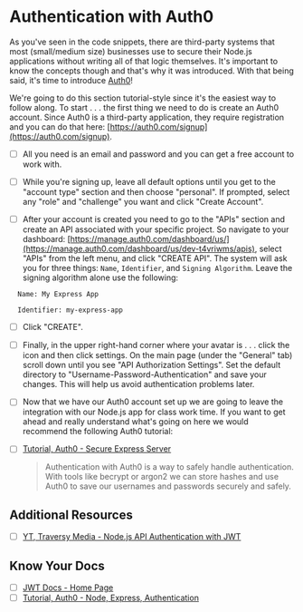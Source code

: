 # Authentication with Auth0

As you've seen in the code snippets, there are third-party systems that most (small/medium size) businesses use to secure their Node.js applications without writing all of that logic themselves. It's important to know the concepts though and that's why it was introduced. With that being said, it's time to introduce [Auth0](https://auth0.com/)!

We're going to do this section tutorial-style since it's the easiest way to follow along. To start . . . the first thing we need to do is create an Auth0 account. Since Auth0 is a third-party application, they require registration and you can do that here: [https://auth0.com/signup](https://auth0.com/signup).

- [ ] All you need is an email and password and you can get a free account to work with.

- [ ] While you're signing up, leave all default options until you get to the "account type" section and then choose "personal". If prompted, select any "role" and "challenge" you want and click "Create Account".

- [ ] After your account is created you need to go to the "APIs" section and create an API associated with your specific project. So navigate to your dashboard: [https://manage.auth0.com/dashboard/us/](https://manage.auth0.com/dashboard/us/dev-t4vriwms/apis), select "APIs" from the left menu, and click "CREATE API". The system will ask you for three things: `Name`, `Identifier`, and `Signing Algorithm`. Leave the signing algorithm alone use the following:

```console
  Name: My Express App

  Identifier: my-express-app
```

- [ ] Click "CREATE".

- [ ] Finally, in the upper right-hand corner where your avatar is . . . click the icon and then click settings. On the main page (under the "General" tab) scroll down until you see "API Authorization Settings". Set the default directory to "Username-Password-Authentication" and save your changes. This will help us avoid authentication problems later.

- [ ] Now that we have our Auth0 account set up we are going to leave the integration with our Node.js app for class work time. If you want to get ahead and really understand what's going on here we would recommend the following Auth0 tutorial:

- [ ] [Tutorial, Auth0 - Secure Express Server](https://auth0.com/blog/node-js-and-express-tutorial-building-and-securing-restful-apis/)

  > Authentication with Auth0 is a way to safely handle authentication. With tools like becrypt or argon2 we can store hashes and use Auth0 to save our usernames and passwords securely and safely.
  
## Additional Resources

- [ ] [YT, Traversy Media - Node.js API Authentication with JWT](https://youtu.be/7nafaH9SddU)

## Know Your Docs

- [ ] [JWT Docs - Home Page](https://jwt.io/)
- [ ] [Tutorial, Auth0 - Node, Express, Authentication](https://auth0.com/blog/create-a-simple-and-secure-node-express-app/)